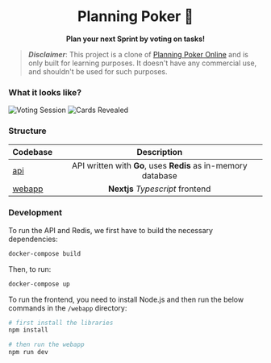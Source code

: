 <h1 align="center">
Planning Poker 🎲
</h1>

<p align="center">
  <strong>Plan your next Sprint by voting on tasks!</strong>
</p>

> ***Disclaimer***: This project is a clone of [Planning Poker Online](https://planningpokeronline.com/) and is only built for learning purposes. It doesn't have any commercial use, and shouldn't be used for such purposes.

### What it looks like?

![Voting Session](https://user-images.githubusercontent.com/62121154/166455320-ff1159d0-7369-4c7b-9f06-0e6d8c557988.png)
![Cards Revealed](https://user-images.githubusercontent.com/62121154/166455328-ec64189f-641e-4be0-815c-e704ab1b753e.png)

### Structure

| Codebase         |                          Description                          |
| :--------------- | :-----------------------------------------------------------: |
| [api](api)       | API written with **Go**, uses **Redis** as in-memory database |
| [webapp](webapp) |               **Nextjs** *Typescript* frontend                |

### Development

To run the API and Redis, we first have to build the necessary dependencies:

```sh
docker-compose build
```

Then, to run:

```sh
docker-compose up
```

To run the frontend, you need to install Node.js and then run the below commands in the `/webapp` directory:

```sh
# first install the libraries
npm install

# then run the webapp
npm run dev
```
